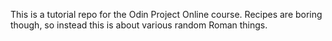 This is a tutorial repo for the Odin Project Online course. Recipes are boring though, so instead this is about various random Roman things.